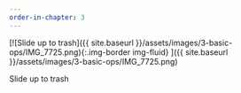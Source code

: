 ```yaml
---
order-in-chapter: 3
---
```


[![Slide up to trash]({{ site.baseurl }}/assets/images/3-basic-ops/IMG_7725.png){:.img-border img-fluid}
]({{ site.baseurl }}/assets/images/3-basic-ops/IMG_7725.png)

Slide up to trash

